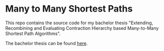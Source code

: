# Many to Many Shortest Paths
This repo contains the source code for my bachelor thesis "Extending, Recombining and Evaluating Contraction Hierarchy based Many-to-Many Shortest Path Algorithms".

The bachelor thesis can be found [here](https://i11www.iti.kit.edu/_media/teaching/theses/ba_wieland22.pdf).